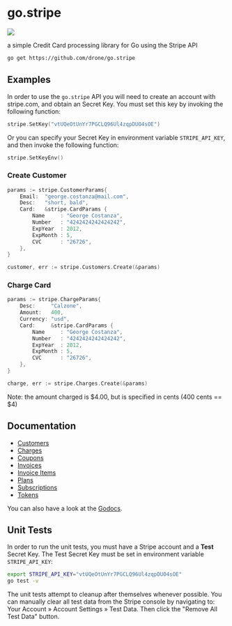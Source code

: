 # go.stripe
[![](https://drone.io/drone/go.stripe/status.png)](https://drone.io/drone/go.stripe/latest)

a simple Credit Card processing library for Go using the Stripe API

```sh
go get https://github.com/drone/go.stripe
```

## Examples

In order to use the `go.stripe` API you will need to create an account with
stripe.com, and obtain an Secret Key. You must set this key by invoking the
following function:

```go
stripe.SetKey("vtUQeOtUnYr7PGCLQ96Ul4zqpDUO4sOE")
```

Or you can specify your Secret Key in environment variable `STRIPE_API_KEY`, and
then invoke the following function:

```go
stripe.SetKeyEnv()
```

### Create Customer

```go
params := stripe.CustomerParams{
	Email:  "george.costanza@mail.com",
	Desc:   "short, bald",
	Card:   &stripe.CardParams {
		Name     : "George Costanza",
		Number   : "4242424242424242",
		ExpYear  : 2012,
		ExpMonth : 5,
		CVC      : "26726",
	},
}

customer, err := stripe.Customers.Create(&params)
```

### Charge Card

```go
params := stripe.ChargeParams{
	Desc:     "Calzone",
	Amount:   400,
	Currency: "usd",
	Card:     &stripe.CardParams {
		Name     : "George Costanza",
		Number   : "4242424242424242",
		ExpYear  : 2012,
		ExpMonth : 5,
		CVC      : "26726",
	},
}

charge, err := stripe.Charges.Create(&params)
```

Note: the amount charged is $4.00, but is specified in cents (400 cents == $4)

## Documentation

* [Customers](https://github.com/drone/go.stripe/wiki/Customers)
* [Charges](https://github.com/drone/go.stripe/wiki/Charges)
* [Coupons](https://github.com/drone/go.stripe/wiki/Coupons)
* [Invoices](https://github.com/drone/go.stripe/wiki/Invoices)
* [Invoice Items](https://github.com/drone/go.stripe/wiki/Invoice-Items)
* [Plans](https://github.com/drone/go.stripe/wiki/Plans)
* [Subscriptions](https://github.com/drone/go.stripe/wiki/Subscriptions)
* [Tokens](https://github.com/drone/go.stripe/wiki/Tokens)

You can also have a look at the [Godocs](http://gopkgdoc.appspot.com/pkg/github.com/drone/go.stripe).

## Unit Tests

In order to run the unit tests, you must have a Stripe account and a **Test** Secret
Key. The Test Secret Key must be set in environment variable `STRIPE_API_KEY`:

```sh
export STRIPE_API_KEY="vtUQeOtUnYr7PGCLQ96Ul4zqpDUO4sOE"
go test -v
```

The unit tests attempt to cleanup after themselves whenever possible. You can
manually clear all test data from the Stripe console by navigating to: Your 
Account » Account Settings » Test Data. Then click the "Remove All Test Data" button.
